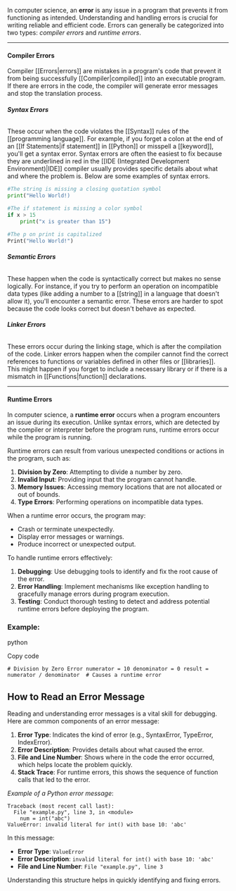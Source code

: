 In computer science, an **error** is any issue in a program that prevents it from functioning as intended. Understanding and handling errors is crucial for writing reliable and efficient code. Errors can generally be categorized into two types: *compiler errors* and *runtime errors*.

---
#### Compiler Errors

Compiler [[Errors|errors]] are mistakes in a program's code that prevent it from being successfully [[Compiler|compiled]] into an executable program. If there are errors in the code, the compiler will generate error messages and stop the translation process.

###### **Syntax Errors**	
These occur when the code violates the [[Syntax]] rules of the [[programming language]]. For example, if you forget a colon at the end of an [[If Statements|if statement]] in [[Python]] or misspell a [[keyword]], you'll get a syntax error. Syntax errors are often the easiest to fix because they are underlined in red in the [[IDE (Integrated Development Environment)|IDE]] compiler usually provides specific details about what and where the problem is. Below are some examples of syntax errors.

```python
#The string is missing a closing quotation symbol
print("Hello World!)
```

```python
#The if statement is missing a color symbol
if x > 15
	print("x is greater than 15")
```

```python
#The p on print is capitalized
Print("Hello World!")
```

###### **Semantic Errors**
These happen when the code is syntactically correct but makes no sense logically. For instance, if you try to perform an operation on incompatible data types (like adding a number to a [[string]] in a language that doesn't allow it), you'll encounter a semantic error. These errors are harder to spot because the code looks correct but doesn't behave as expected.
 
 ###### **Linker Errors**
 These errors occur during the linking stage, which is after the compilation of the code. Linker errors happen when the compiler cannot find the correct references to functions or variables defined in other files or [[libraries]]. This might happen if you forget to include a necessary library or if there is a mismatch in [[Functions|function]] declarations.

---

#### Runtime Errors

In computer science, a **runtime error** occurs when a program encounters an issue during its execution. Unlike syntax errors, which are detected by the compiler or interpreter before the program runs, runtime errors occur while the program is running.

Runtime errors can result from various unexpected conditions or actions in the program, such as:

1. **Division by Zero**: Attempting to divide a number by zero.
2. **Invalid Input**: Providing input that the program cannot handle.
3. **Memory Issues**: Accessing memory locations that are not allocated or out of bounds.
4. **Type Errors**: Performing operations on incompatible data types.

When a runtime error occurs, the program may:

- Crash or terminate unexpectedly.
- Display error messages or warnings.
- Produce incorrect or unexpected output.


To handle runtime errors effectively:

1. **Debugging**: Use debugging tools to identify and fix the root cause of the error.
2. **Error Handling**: Implement mechanisms like exception handling to gracefully manage errors during program execution.
3. **Testing**: Conduct thorough testing to detect and address potential runtime errors before deploying the program.

### Example:

python

Copy code

`# Division by Zero Error numerator = 10 denominator = 0 result = numerator / denominator  # Causes a runtime error`

## How to Read an Error Message

Reading and understanding error messages is a vital skill for debugging. Here are common components of an error message:

1. **Error Type**: Indicates the kind of error (e.g., SyntaxError, TypeError, IndexError).
2. **Error Description**: Provides details about what caused the error.
3. **File and Line Number**: Shows where in the code the error occurred, which helps locate the problem quickly.
4. **Stack Trace**: For runtime errors, this shows the sequence of function calls that led to the error.

*Example of a Python error message*:
```plaintext
Traceback (most recent call last):
  File "example.py", line 3, in <module>
    num = int("abc")
ValueError: invalid literal for int() with base 10: 'abc'
```
In this message:
- **Error Type**: `ValueError`
- **Error Description**: `invalid literal for int() with base 10: 'abc'`
- **File and Line Number**: `File "example.py", line 3`

Understanding this structure helps in quickly identifying and fixing errors.
